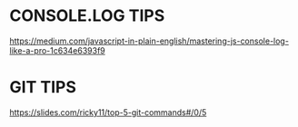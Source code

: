 # CONSOLE.LOG TIPS
https://medium.com/javascript-in-plain-english/mastering-js-console-log-like-a-pro-1c634e6393f9


# GIT TIPS
https://slides.com/ricky11/top-5-git-commands#/0/5


